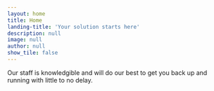 ```yaml
---
layout: home
title: Home
landing-title: 'Your solution starts here'
description: null
image: null
author: null
show_tile: false
---
```


Our staff is knowledgible and will do our best to get you back up and running with little to no delay.
